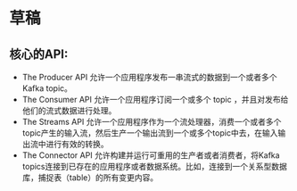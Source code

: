 # 草稿
## 核心的API:

* The Producer API 允许一个应用程序发布一串流式的数据到一个或者多个Kafka topic。
* The Consumer API 允许一个应用程序订阅一个或多个 topic ，并且对发布给他们的流式数据进行处理。
* The Streams API 允许一个应用程序作为一个流处理器，消费一个或者多个topic产生的输入流，然后生产一个输出流到一个或多个topic中去，在输入输出流中进行有效的转换。
* The Connector API 允许构建并运行可重用的生产者或者消费者，将Kafka topics连接到已存在的应用程序或者数据系统。比如，连接到一个关系型数据库，捕捉表（table）的所有变更内容。

